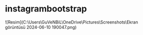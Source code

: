 # instagrambootstrap
![Resim](C:\Users\GuVeNBiL\OneDrive\Pictures\Screenshots\Ekran görüntüsü 2024-06-10 190047.png)

